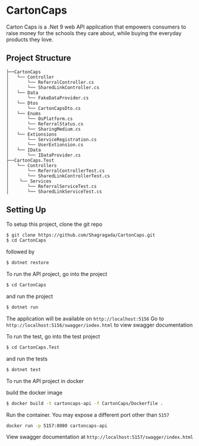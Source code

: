 # CartonCaps

Carton Caps is a .Net 9 web API application that empowers consumers to raise money for the schools they care about, while buying the everyday products they love.

## Project Structure

```
├──CartonCaps
│   └── Controller
│       └── ReferralController.cs
│       └── SharedLinkController.cs
│   └── Data
│       └── FakeDataProvider.cs
│   └── Dtos
│       └── CartonCapsDto.cs
│   └── Enums
│       └── OsPlatform.cs
│       └── ReferralStatus.cs
│       └── SharingMedium.cs
│   └── Extionsions
│       └── ServiceRegistration.cs
│       └── UserExtionsion.cs
│   └── IData
│       └── IDataProvider.cs
├──CartonCaps.Test
│   └── Controllers
│       └── ReferralControllerTest.cs
│       └── SharedLinkControllerTest.cs
│    └── Services
│       └── ReferralServiceTest.cs
│       └── SharedLinkServiceTest.cs

```

## Setting Up

To setup this project, clone the git repo

```sh
$ git clone https://github.com/Shagragada/CartonCaps.git
$ cd CartonCaps
```

followed by

```sh
$ dotnet restore
```

To run the API project, go into the project

```sh
$ cd CartonCaps
```

and run the project

```sh
$ dotnet run
```

The application will be available on `http://localhost:5156`
Go to `http://localhost:5156/swagger/index.html` to view swagger documentation

To run the test, go into the test project

```sh
$ cd CartonCaps.Test
```

and run the tests

```sh
$ dotnet test
```

To run the API project in docker

build the docker image

```sh
$ docker build -t cartoncaps-api -f CartonCaps/Dockerfile .
```

Run the container. You may expose a different port other than `5157`

```sh
docker run -p 5157:8080 cartoncaps-api
```

View swagger documentation at
`http://localhost:5157/swagger/index.html`
